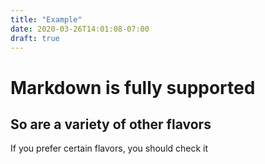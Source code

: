 ```yaml
---
title: "Example"
date: 2020-03-26T14:01:08-07:00
draft: true
---
```


# Markdown is fully supported

## So are a variety of other flavors

If you prefer certain flavors, you should check it
